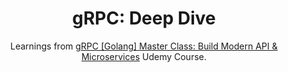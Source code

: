 <h1 align="center">gRPC: Deep Dive</h1>

<p align="center">Learnings from <a href="https://www.udemy.com/course/grpc-golang">gRPC [Golang] Master Class: Build Modern API & Microservices</a> Udemy Course.</p>

